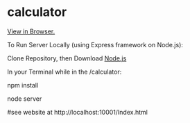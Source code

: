 # calculator

[View in Browser.](https://htmlpreview.github.io/?https://github.com/Shulmatt/calculator/blob/master/Index.html)

To Run Server Locally (using Express framework on Node.js):

Clone Repository, then Download [Node.js](https://nodejs.org/en/download/)

In your Terminal while in the /calculator:

npm install 

node server

#see website at http://localhost:10001/Index.html
